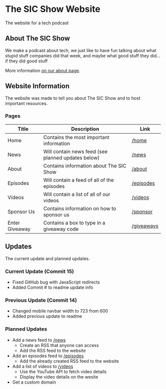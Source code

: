 # The SIC Show Website

The website for a tech podcast

## About The SIC Show

We make a podcast about tech, we just like to have fun talking about what stupid stuff companies did that week, and maybe what good stuff they did... if they did good stuff

More information [on our about page](https://mesure73loafs.github.io/SIC-Show-Website/about/).

## Website Information

The website was made to tell you about The SIC Show and to host important resources.

### Pages

Title | Description | Link
-|-|-
Home | Contains the most important information | [/home](https://mesure73loafs.github.io/SIC-Show-Website/)
News | Will contain news feed (see planned updates below) | [/news](https://mesure73loafs.github.io/SIC-Show-Website/news)
About | Contains information about The SIC Show | [/about](https://mesure73loafs.github.io/SIC-Show-Website/about/)
Episodes | Will contain a feed of all of the episodes | [/episodes](https://mesure73loafs.github.io/SIC-Show-Website/episodes/)
Videos | Will contain a list of all of our videos | [/videos](https://mesure73loafs.github.io/SIC-Show-Website/videos/)
Sponsor Us | Contains information on how to sponsor us | [/sponsor](https://mesure73loafs.github.io/SIC-Show-Website/sponsor/)
Enter Giveaway | Contains a box to type in a giveaway code | [/giveaways](https://mesure73loafs.github.io/SIC-Show-Website/giveaways/)

## Updates

The current update and planned updates.

### Current Update (Commit 15)

* Fixed GitHub bug with JavaScript redirects
* Added Commit # to readme update info

### Previous Update (Commit 14)

* Changed mobile navbar width to 723 from 600
* Added previous update to readme

### Planned Updates

* Add a news feed to [/news](https://mesure73loafs.github.io/SIC-Show-Website/news/)
  * Create an RSS that anyone can access
  * Add the RSS feed to the website
* Add an episodes feed to [/episodes](https://mesure73loafs.github.io/SIC-Show-Website/episodes/)
  * Add the already created RSS feed to the website
* Add a list of videos to [/videos](https://mesure73loafs.github.io/SIC-Show-Website/videos/)
  * Use the YouTube API to fetch video details
  * Display the video details on the wesite
* Get a custom domain